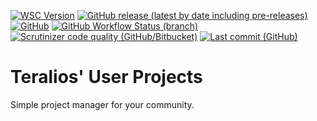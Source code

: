 [![WSC Version](https://img.shields.io/badge/WSC-5.4-blue)](https://github.com/WoltLab/WCF/tree/master)
[![GitHub release (latest by date including pre-releases)](https://img.shields.io/github/v/release/teralios/UserProjects?include_prereleases&style=flat)](https://github.com/Teralios/UserProjects/releases)
[![GitHub](https://img.shields.io/github/license/Teralios/UserProjects?style=flat)](https://www.gnu.org/licenses/gpl-3.0.txt)
[![GitHub Workflow Status (branch)](https://img.shields.io/github/workflow/status/teralios/UserProjects/PHP%20Build/main)](https://github.com/Teralios/UserProjects/actions?query=workflow%3A%22PHP+Build%22)
[![Scrutinizer code quality (GitHub/Bitbucket)](https://img.shields.io/scrutinizer/quality/g/teralios/UserProjects/main)](https://scrutinizer-ci.com/g/Teralios/UserProjects/?branch=main)
[![Last commit (GitHub)](https://img.shields.io/github/last-commit/teralios/UserProjects/main)](https://github.com/Teralios/UserProjects/commits/main)

# Teralios' User Projects
Simple project manager for your community.

